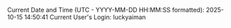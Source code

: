 Current Date and Time (UTC - YYYY-MM-DD HH:MM:SS formatted): 2025-10-15 14:50:41
Current User's Login: luckyaiman
